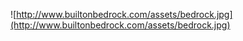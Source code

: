 ![http://www.builtonbedrock.com/assets/bedrock.jpg](http://www.builtonbedrock.com/assets/bedrock.jpg)